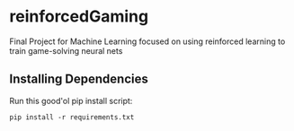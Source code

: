 # reinforcedGaming
Final Project for Machine Learning focused on using reinforced learning to train game-solving neural nets

## Installing Dependencies
Run this good'ol pip install script:

`pip install -r requirements.txt`
